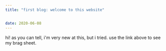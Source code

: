 ```yaml
---
title: "first blog: welcome to this website"


date: 2020-06-08
---
```


hi! as you can tell, i'm very new at this, but i tried. use the link above to see my brag sheet. 
